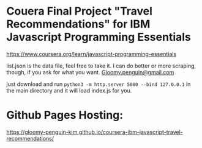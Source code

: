 # Couera Final Project "Travel Recommendations" for IBM Javascript Programming Essentials 

https://www.coursera.org/learn/javascript-programming-essentials

list.json is the data file, feel free to take it. I can do better or more scraping, though, if you ask for what you want. Gloomy.penguin@gmail.com

just download and run `python3 -m http.server 5000 --bind 127.0.0.1` in the main directory and it will load index.js for you.  

# Github Pages Hosting: 
https://gloomy-penguin-kim.github.io/coursera-ibm-javascript-travel-recommendations/
